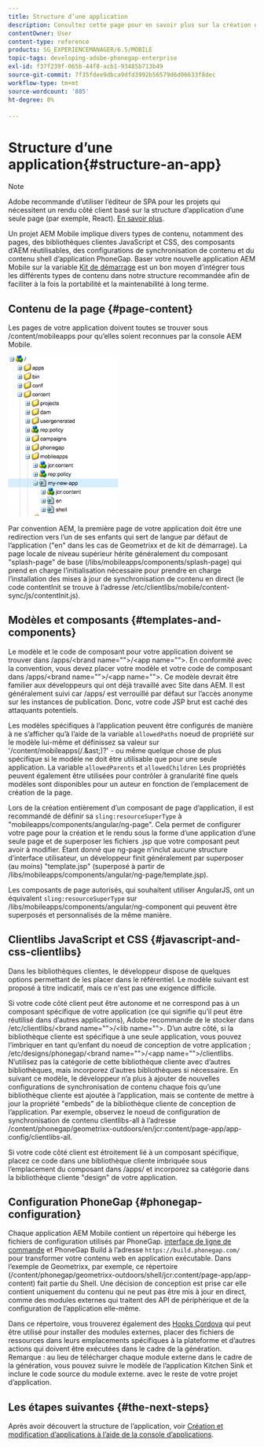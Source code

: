 ```yaml
---
title: Structure d’une application
description: Consultez cette page pour en savoir plus sur la création de la structure d’une application. Cette page décrit la structure des modèles et des composants, ainsi que des informations sur les bibliothèques clientes JavaScript et CSS.
contentOwner: User
content-type: reference
products: SG_EXPERIENCEMANAGER/6.5/MOBILE
topic-tags: developing-adobe-phonegap-enterprise
exl-id: f37f239f-065b-44f8-acb1-93485b713b49
source-git-commit: 7f35fdee9dbca9dfd3992b56579d6d06633f8dec
workflow-type: tm+mt
source-wordcount: '885'
ht-degree: 0%

---
```


# Structure d’une application{#structure-an-app}

>[!NOTE]
>
>Adobe recommande d’utiliser l’éditeur de SPA pour les projets qui nécessitent un rendu côté client basé sur la structure d’application d’une seule page (par exemple, React). [En savoir plus](/help/sites-developing/spa-overview.md).

Un projet AEM Mobile implique divers types de contenu, notamment des pages, des bibliothèques clientes JavaScript et CSS, des composants d’AEM réutilisables, des configurations de synchronisation de contenu et du contenu shell d’application PhoneGap. Baser votre nouvelle application AEM Mobile sur la variable [Kit de démarrage](https://github.com/Adobe-Marketing-Cloud-Apps/aem-phonegap-starter-kit) est un bon moyen d’intégrer tous les différents types de contenu dans notre structure recommandée afin de faciliter à la fois la portabilité et la maintenabilité à long terme.

## Contenu de la page {#page-content}

Les pages de votre application doivent toutes se trouver sous /content/mobileapps pour qu’elles soient reconnues par la console AEM Mobile.

![chlimage_1-52](assets/chlimage_1-52.png)

Par convention AEM, la première page de votre application doit être une redirection vers l’un de ses enfants qui sert de langue par défaut de l’application (&quot;en&quot; dans les cas de Geometrixx et de kit de démarrage). La page locale de niveau supérieur hérite généralement du composant &quot;splash-page&quot; de base (/libs/mobileapps/components/splash-page) qui prend en charge l’initialisation nécessaire pour prendre en charge l’installation des mises à jour de synchronisation de contenu en direct (le code contentInit se trouve à l’adresse /etc/clientlibs/mobile/content-sync/js/contentInit.js).

## Modèles et composants {#templates-and-components}

Le modèle et le code de composant pour votre application doivent se trouver dans /apps/&lt;brand name=&quot;&quot;>/&lt;app name=&quot;&quot;>. En conformité avec la convention, vous devez placer votre modèle et votre code de composant dans /apps/&lt;brand name=&quot;&quot;>/&lt;app name=&quot;&quot;>. Ce modèle devrait être familier aux développeurs qui ont déjà travaillé avec Site dans AEM. Il est généralement suivi car /apps/ est verrouillé par défaut sur l’accès anonyme sur les instances de publication. Donc, votre code JSP brut est caché des attaquants potentiels.

Les modèles spécifiques à l’application peuvent être configurés de manière à ne s’afficher qu’à l’aide de la variable `allowedPaths` noeud de propriété sur le modèle lui-même et définissez sa valeur sur &#39;/content/mobileapps(/.&amp;ast;)?&#39; - ou même quelque chose de plus spécifique si le modèle ne doit être utilisable que pour une seule application. La variable `allowedParents` et `allowedChildren` Les propriétés peuvent également être utilisées pour contrôler à granularité fine quels modèles sont disponibles pour un auteur en fonction de l’emplacement de création de la page.

Lors de la création entièrement d’un composant de page d’application, il est recommandé de définir sa `sling:resourceSuperType` à &quot;mobileapps/components/angular/ng-page&quot;. Cela permet de configurer votre page pour la création et le rendu sous la forme d’une application d’une seule page et de superposer les fichiers .jsp que votre composant peut avoir à modifier. Étant donné que ng-page n’inclut aucune structure d’interface utilisateur, un développeur finit généralement par superposer (au moins) &quot;template.jsp&quot; (superposé à partir de /libs/mobileapps/components/angular/ng-page/template.jsp).

Les composants de page autorisés, qui souhaitent utiliser AngularJS, ont un équivalent `sling:resourceSuperType` sur /libs/mobileapps/components/angular/ng-component qui peuvent être superposés et personnalisés de la même manière.

## Clientlibs JavaScript et CSS {#javascript-and-css-clientlibs}

Dans les bibliothèques clientes, le développeur dispose de quelques options permettant de les placer dans le référentiel. Le modèle suivant est proposé à titre indicatif, mais ce n&#39;est pas une exigence difficile.

Si votre code côté client peut être autonome et ne correspond pas à un composant spécifique de votre application (ce qui signifie qu’il peut être réutilisé dans d’autres applications), Adobe recommande de le stocker dans /etc/clientlibs/&lt;brand name=&quot;&quot;>/&lt;lib name=&quot;&quot;>. D’un autre côté, si la bibliothèque cliente est spécifique à une seule application, vous pouvez l’imbriquer en tant qu’enfant du noeud de conception de votre application ; /etc/designs/phonegap/&lt;brand name=&quot;&quot;>/&lt;app name=&quot;&quot;>/clientlibs. N’utilisez pas la catégorie de cette bibliothèque cliente avec d’autres bibliothèques, mais incorporez d’autres bibliothèques si nécessaire. En suivant ce modèle, le développeur n’a plus à ajouter de nouvelles configurations de synchronisation de contenu chaque fois qu’une bibliothèque cliente est ajoutée à l’application, mais se contente de mettre à jour la propriété &quot;embeds&quot; de la bibliothèque cliente de conception de l’application. Par exemple, observez le noeud de configuration de synchronisation de contenu clientlibs-all à l’adresse /content/phonegap/geometrixx-outdoors/en/jcr:content/page-app/app-config/clientlibs-all.

Si votre code côté client est étroitement lié à un composant spécifique, placez ce code dans une bibliothèque cliente imbriquée sous l’emplacement du composant dans /apps/ et incorporez sa catégorie dans la bibliothèque cliente &quot;design&quot; de votre application.

## Configuration PhoneGap {#phonegap-configuration}

Chaque application AEM Mobile contient un répertoire qui héberge les fichiers de configuration utilisés par PhoneGap. [interface de ligne de commande](https://github.com/phonegap/phonegap-cli) et PhoneGap Build à l’adresse `https://build.phonegap.com/` pour transformer votre contenu web en application exécutable. Dans l’exemple de Geometrixx, par exemple, ce répertoire (/content/phonegap/geometrixx-outdoors/shell/jcr:content/page-app/app-content) fait partie du Shell. Une décision de conception est prise car elle contient uniquement du contenu qui ne peut pas être mis à jour en direct, comme des modules externes qui traitent des API de périphérique et de la configuration de l’application elle-même.

Dans ce répertoire, vous trouverez également des [Hooks Cordova](https://cordova.apache.org/docs/en/dev/guide/appdev/hooks/index.html#Hooks%20Guide) qui peut être utilisé pour installer des modules externes, placer des fichiers de ressources dans leurs emplacements spécifiques à la plateforme et d’autres actions qui doivent être exécutées dans le cadre de la génération. Remarque : au lieu de télécharger chaque module externe dans le cadre de la génération, vous pouvez suivre le modèle de l’application Kitchen Sink et inclure le code source du module externe.<!-- THIS URL IS 404 (https://github.com/blefebvre/aem-phonegap-kitchen-sink/tree/master/content/src/main/content/jcr_root/content/phonegap/kitchen-sink/shell/_jcr_content/pge-app/app-content/phonegap/plugins) --> avec le reste de votre projet d’application.

## Les étapes suivantes {#the-next-steps}

Après avoir découvert la structure de l’application, voir [Création et modification d’applications à l’aide de la console d’applications](/help/mobile/phonegap-apps-console.md).
